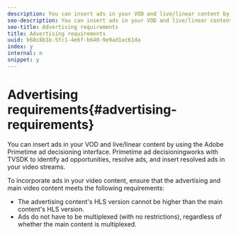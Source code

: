 ```yaml
---
description: You can insert ads in your VOD and live/linear content by using the Adobe Primetime ad decisioning interface. Primetime ad decisioningworks with TVSDK to identify ad opportunities, resolve ads, and insert resolved ads in your video streams.
seo-description: You can insert ads in your VOD and live/linear content by using the Adobe Primetime ad decisioning interface. Primetime ad decisioningworks with TVSDK to identify ad opportunities, resolve ads, and insert resolved ads in your video streams.
seo-title: Advertising requirements
title: Advertising requirements
uuid: b68c8b1b-5fc1-4e6f-b640-9e9ad1ac61da
index: y
internal: n
snippet: y
---
```


# Advertising requirements{#advertising-requirements}

You can insert ads in your VOD and live/linear content by using the Adobe Primetime ad decisioning interface. Primetime ad decisioningworks with TVSDK to identify ad opportunities, resolve ads, and insert resolved ads in your video streams.

<a id="section_282A8000A8BF4860A24F0D3F1A19BC9E"></a>

To incorporate ads in your video content, ensure that the advertising and main video content meets the following requirements:

* The advertising content's HLS version cannot be higher than the main content's HLS version. 
* Ads do not have to be multiplexed (with no restrictions), regardless of whether the main content is multiplexed.

